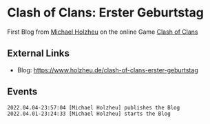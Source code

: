 # Clash of Clans: Erster Geburtstag

First Blog from [Michael Holzheu](0.md) on the online Game [Clash of Clans](2.md)

## External Links

- Blog: https://www.holzheu.de/clash-of-clans-erster-geburtstag

## Events

```
2022.04.04-23:57:04 [Michael Holzheu] publishes the Blog
2022.04.01-23:24:33 [Michael Holzheu] starts the Blog
```
